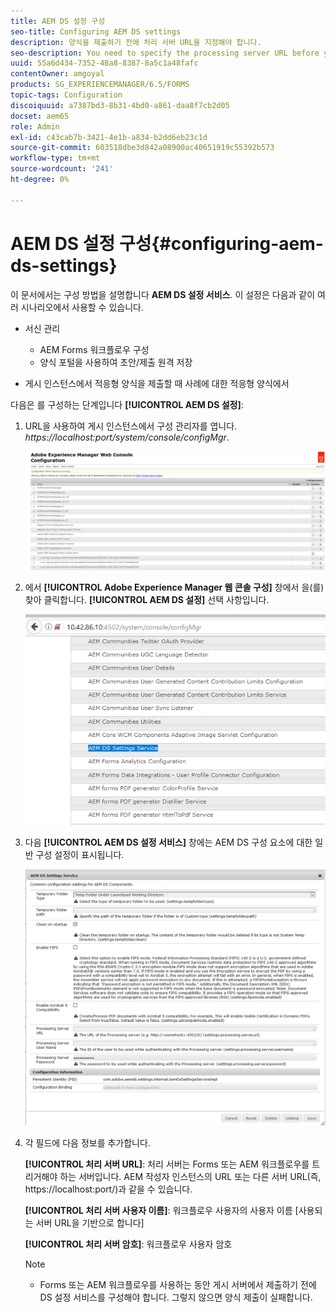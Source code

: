 ```yaml
---
title: AEM DS 설정 구성
seo-title: Configuring AEM DS settings
description: 양식을 제출하기 전에 처리 서버 URL을 지정해야 합니다.
seo-description: You need to specify the processing server URL before you submit a form.
uuid: 55a6d434-7352-48a8-8387-8a5c1a48fafc
contentOwner: amgoyal
products: SG_EXPERIENCEMANAGER/6.5/FORMS
topic-tags: Configuration
discoiquuid: a7387bd3-8b31-4bd0-a861-daa8f7cb2d05
docset: aem65
role: Admin
exl-id: c43cab7b-3421-4e1b-a834-b2dd6eb23c1d
source-git-commit: 603518dbe3d842a08900ac40651919c55392b573
workflow-type: tm+mt
source-wordcount: '241'
ht-degree: 0%

---
```


# AEM DS 설정 구성{#configuring-aem-ds-settings}

이 문서에서는 구성 방법을 설명합니다 **AEM DS 설정 서비스**. 이 설정은 다음과 같이 여러 시나리오에서 사용할 수 있습니다.

* 서신 관리

   * AEM Forms 워크플로우 구성
   * 양식 포털을 사용하여 초안/제출 원격 저장

* 게시 인스턴스에서 적응형 양식을 제출할 때 사례에 대한 적응형 양식에서

다음은 를 구성하는 단계입니다 **[!UICONTROL AEM DS 설정]**:

1. URL을 사용하여 게시 인스턴스에서 구성 관리자를 엽니다.\
   *https://localhost:port/system/console/configMgr*.

   ![AEM 웹 콘솔 구성](assets/web_configuration_console_new.png)

1. 에서 **[!UICONTROL Adobe Experience Manager 웹 콘솔 구성]** 창에서 을(를) 찾아 클릭합니다. **[!UICONTROL AEM DS 설정]** 선택 사항입니다.

   ![DS 설정](assets/ds_settings_new.png)

1. 다음 **[!UICONTROL AEM DS 설정 서비스]** 창에는 AEM DS 구성 요소에 대한 일반 구성 설정이 표시됩니다.

   ![DS 설정 서비스](assets/ds_settings_service_new.png)

1. 각 필드에 다음 정보를 추가합니다.

   **[!UICONTROL 처리 서버 URL]**: 처리 서버는 Forms 또는 AEM 워크플로우를 트리거해야 하는 서버입니다. AEM 작성자 인스턴스의 URL 또는 다른 서버 URL(즉, https://localhost:port/)과 같을 수 있습니다.

   **[!UICONTROL 처리 서버 사용자 이름]**: 워크플로우 사용자의 사용자 이름 [사용되는 서버 URL을 기반으로 합니다]

   **[!UICONTROL 처리 서버 암호]**: 워크플로우 사용자 암호

   >[!NOTE]
   >
   >
   >    
   >    
   >    * Forms 또는 AEM 워크플로우를 사용하는 동안 게시 서버에서 제출하기 전에 DS 설정 서비스를 구성해야 합니다. 그렇지 않으면 양식 제출이 실패합니다.

